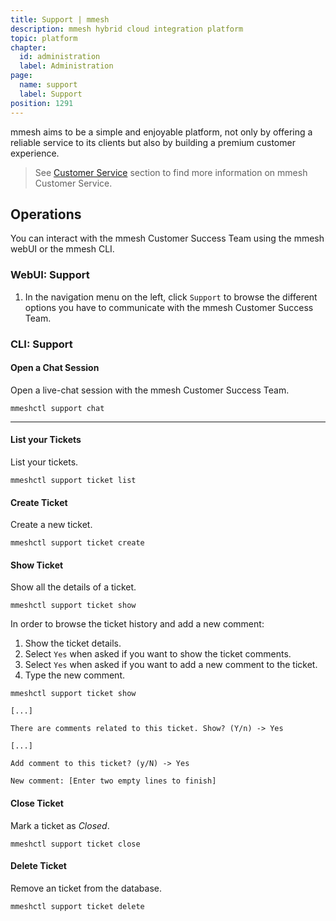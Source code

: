 ```yaml
---
title: Support | mmesh
description: mmesh hybrid cloud integration platform
topic: platform
chapter:
  id: administration
  label: Administration
page:
  name: support
  label: Support
position: 1291
---
```


mmesh aims to be a simple and enjoyable platform, not only by offering a reliable service to its clients but also by building a premium customer experience.

> See [Customer Service](/docs/platform/support/overview) section to find more information on mmesh Customer Service.

## Operations

You can interact with the mmesh Customer Success Team using the mmesh webUI or the mmesh CLI.

### WebUI: Support

1. In the navigation menu on the left, click `Support` to browse the different options you have to communicate with the mmesh Customer Success Team.

### CLI: Support

#### Open a Chat Session

Open a live-chat session with the mmesh Customer Success Team.

```shell
mmeshctl support chat
```

***

#### List your Tickets

List your tickets.

```shell
mmeshctl support ticket list
```

#### Create Ticket

Create a new ticket.

```shell
mmeshctl support ticket create
```

#### Show Ticket

Show all the details of a ticket.

```shell
mmeshctl support ticket show
```

In order to browse the ticket history and add a new comment:

1. Show the ticket details.
2. Select `Yes` when asked if you want to show the ticket comments.
3. Select `Yes` when asked if you want to add a new comment to the ticket.
4. Type the new comment.

```shell
mmeshctl support ticket show

[...]

There are comments related to this ticket. Show? (Y/n) -> Yes

[...]

Add comment to this ticket? (y/N) -> Yes

New comment: [Enter two empty lines to finish]
```

#### Close Ticket

Mark a ticket as *Closed*.

```shell
mmeshctl support ticket close
```

#### Delete Ticket

Remove an ticket from the database.

```shell
mmeshctl support ticket delete
```

